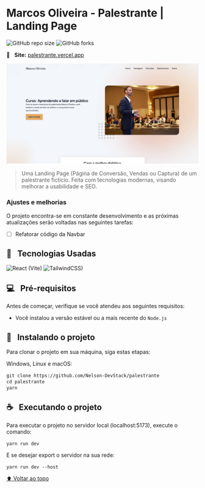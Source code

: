 # Marcos Oliveira - Palestrante | Landing Page

![GitHub repo size](https://img.shields.io/github/repo-size/Nelson-DevStack/palestrante)
![GitHub forks](https://img.shields.io/github/forks/Nelson-DevStack/palestrante)

📎 &nbsp; **Site:** [palestrante.vercel.app](https://palestrante.vercel.app)

<img src="page_screenshot.jpg" alt="Imagem do Projeto">

> Uma Landing Page (Página de Conversão, Vendas ou Captura) de um palestrante fictício. Feita com tecnologias modernas, visando melhorar a usabilidade e SEO.

### Ajustes e melhorias

O projeto encontra-se em constante desenvolvimento e as próximas atualizações serão voltadas nas seguintes tarefas:

- [ ] Refatorar código da Navbar

## 📒 &nbsp; Tecnologias Usadas

![React (Vite)](https://img.shields.io/badge/React-20232A?style=for-the-badge&logo=react&logoColor=61DAFB)
![TailwindCSS)](https://img.shields.io/badge/Tailwind_CSS-38B2AC?style=for-the-badge&logo=tailwind-css&logoColor=white)

## 💻 &nbsp; Pré-requisitos

Antes de começar, verifique se você atendeu aos seguintes requisitos:

* Você instalou a versão estável ou a mais recente do `Node.js`

## 🚀 &nbsp; Instalando o projeto

Para clonar o projeto em sua máquina, siga estas etapas:

Windows, Linux e macOS:
```
git clone https://github.com/Nelson-DevStack/palestrante
cd palestrante
yarn
```

## ☕ &nbsp; Executando o projeto

Para executar o projeto no servidor local (localhost:5173), execute o comando:

```
yarn run dev
```

E se desejar export o servidor na sua rede:
```
yarn run dev --host
```


[⬆ Voltar ao topo](#palestrante)<br>